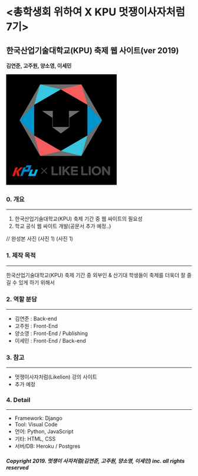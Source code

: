 # <총학생회 위하여 X KPU 멋쟁이사자처럼 7기>
##  한국산업기술대학교(KPU) 축제 웹 사이트(ver 2019)

__김연준, 고주원, 양소영, 이세민__

<img src="/images/likelion_logo.png" width="300" height="300">

### 0. 개요
------------------------------
1. 한국산업기술대학교(KPU) 축제 기간 중 웹 싸이트의 필요성
2. 학교 공식 웹 싸이트 개발(공문서 추가 예정..)

// 완성본 사진
(사진 1)
(사진 1)

### 1. 제작 목적
------------------------------
한국산업기술대학교(KPU) 축제 기간 중 외부인 & 산기대 학생들이 축제를 더욱더 잘 즐길 수 있게 하기 위해서

### 2. 역할 분담
------------------------------
 * 김연준 : Back-end
 * 고주원 : Front-End
 * 양소영 : Front-End / Publishing
 * 이세민 : Front-End / Back-end

### 3. 참고
------------------------------
 * 멋쟁이사자처럼(Likelion) 강의 사이트
 * 추가 예정
 
### 4. Detail
------------------------------
 * Framework: Django
 * Tool: Visual Code
 * 언어: Python, JavaScript
 * 기타: HTML, CSS
 * 서버/DB: Heroku / Postgres 
 
##### Copyright 2019. 멋쟁이 사자처럼(김연준, 고주원, 양소영, 이세민) inc. all rights reserved
